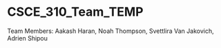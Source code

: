 # CSCE_310_Team_TEMP

Team Members: Aakash Haran, Noah Thompson, Svettlira Van Jakovich, Adrien Shipou
